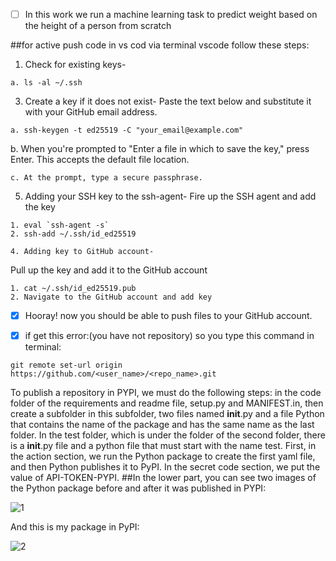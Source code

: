 <!-- برای فعال کردن گیت هاب در محیط vscode این مراحل را انجام دهید: -->
- [ ] In this work we run a machine learning task to predict weight based on the height of a person from scratch

##for active push code in vs cod via terminal vscode follow these steps:

1. Check for existing keys-
```
a. ls -al ~/.ssh
```
3. Create a key if it does not exist-
Paste the text below and substitute it with your GitHub email address.
```
a. ssh-keygen -t ed25519 -C "your_email@example.com"
```
b. When you're prompted to "Enter a file in which to save the key," press Enter. This accepts the default file location.
```
c. At the prompt, type a secure passphrase.
```

5. Adding your SSH key to the ssh-agent-
Fire up the SSH agent and add the key
```
1. eval `ssh-agent -s`
2. ssh-add ~/.ssh/id_ed25519

4. Adding key to GitHub account-
```
Pull up the key and add it to the GitHub account
```
1. cat ~/.ssh/id_ed25519.pub
2. Navigate to the GitHub account and add key
```
- [X] Hooray! now you should be able to push files to your GitHub account.


<!-- اگر خطای نبودن ریپازیتوری را داد از این دستور استفاده کنید: -->
- [X] if get this error:(you have not repository)  so you type this command in terminal:
```
git remote set-url origin https://github.com/<user_name>/<repo_name>.git
```
To publish a repository in PYPI, we must do the following steps: in the code folder of the requirements and readme file, setup.py and MANIFEST.in, then create a subfolder in this subfolder, two files named __init__.py and a file Python that contains the name of the package and has the same name as the last folder. In the test folder, which is under the folder of the second folder, there is a __init__.py file and a python file that must start with the name test.
First, in the action section, we run the Python package to create the first yaml file, and then Python publishes it to PyPI.
In the secret code section, we put the value of API-TOKEN-PYPI.
##In the lower part, you can see two images of the Python package before and after it was published in PYPI:

![1](https://github.com/mori-cyber/pythonpackge_morteza/assets/65276280/b0430046-78fb-4439-b9c2-1fab05e1338d)

And this is my package in PyPI:

![2](https://github.com/mori-cyber/pythonpackge_morteza/assets/65276280/2a325f31-af57-4672-8a79-25359482cf5f)




